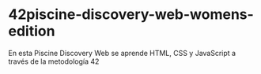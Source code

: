 # 42piscine-discovery-web-womens-edition
En esta Piscine Discovery Web se aprende HTML, CSS y JavaScript a través de la metodología 42 
